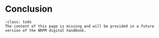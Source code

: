 # Conclusion

```{admonition} Todo
:class: todo
The content of this page is missing and will be provided in a future version of the NRPM digital handbook.
```